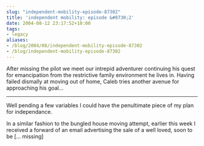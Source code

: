 ```yaml
---
slug: "independent-mobility-episode-87302"
title: 'independent mobility: episode &#8730;2'
date: 2004-08-12 23:17:52+10:00
tags:
- legacy
aliases:
- /blog/2004/08/independent-mobility-episode-87302
- /blog/independent-mobility-episode-87302
---
```


After missing the pilot we meet our intrepid adventurer continuing his quest for emancipation from the restrictive family environment he lives in.
Having failed dismally at moving out of home, Caleb tries another avenue for approaching his goal...
<hr/>

Well pending a few variables I could have the penultimate piece of my plan for independance.

In a similar fashion to the bungled house moving attempt, earlier this week I received a forward of an email advertising the sale of a well loved, soon to be [... missing]
